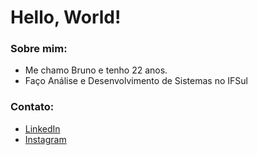# Hello, World!

### Sobre mim:
- Me chamo Bruno e tenho 22 anos.
- Faço Análise e Desenvolvimento de Sistemas no IFSul

### Contato:

- [LinkedIn](https://www.linkedin.com/in/bruno-benitez-forgiarini-986b20262/)
- [Instagram](https://www.instagram.com/brunoforgiarini_/)
